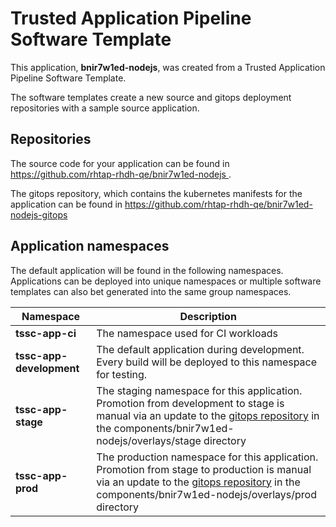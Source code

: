 # Trusted Application Pipeline Software Template

This application, **bnir7w1ed-nodejs**, was created from a Trusted Application Pipeline Software Template.

The software templates create a new source and gitops deployment repositories with a sample source application. 

## Repositories

The source code for your application can be found in [https://github.com/rhtap-rhdh-qe/bnir7w1ed-nodejs ](https://github.com/rhtap-rhdh-qe/bnir7w1ed-nodejs ).
 
The gitops repository, which contains the kubernetes manifests for the application can be found in 
[https://github.com/rhtap-rhdh-qe/bnir7w1ed-nodejs-gitops ](https://github.com/rhtap-rhdh-qe/bnir7w1ed-nodejs-gitops ) 

## Application namespaces 

The default application will be found in the following namespaces. Applications can be deployed into unique namespaces or multiple software templates can also bet generated into the same group namespaces.  

|  Namespace   |  Description   |  
| -------- | -------- |
| **tssc-app-ci** | The namespace used for CI workloads |
| **tssc-app-development** | The default application during development. Every build will be deployed to this namespace for testing. |
| **tssc-app-stage** | The staging namespace for this application. Promotion from development to stage is manual via an update to the [gitops repository](https://github.com/rhtap-rhdh-qe/bnir7w1ed-nodejs-gitops ) in the components/bnir7w1ed-nodejs/overlays/stage directory |
| **tssc-app-prod** | The production namespace for this application. Promotion from stage to production is manual via an update to the [gitops repository](https://github.com/rhtap-rhdh-qe/bnir7w1ed-nodejs-gitops ) in the components/bnir7w1ed-nodejs/overlays/prod directory |